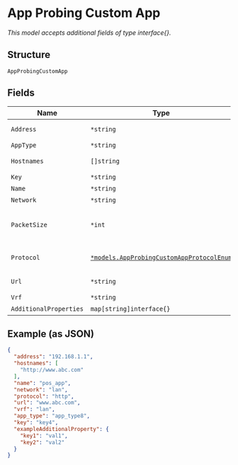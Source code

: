 
# App Probing Custom App

*This model accepts additional fields of type interface{}.*

## Structure

`AppProbingCustomApp`

## Fields

| Name | Type | Tags | Description |
|  --- | --- | --- | --- |
| `Address` | `*string` | Optional | required if `protocol`==`icmp` |
| `AppType` | `*string` | Optional | - |
| `Hostnames` | `[]string` | Optional | if `protocol`==`http` |
| `Key` | `*string` | Optional | - |
| `Name` | `*string` | Optional | - |
| `Network` | `*string` | Optional | - |
| `PacketSize` | `*int` | Optional | if `protocol`==`icmp`<br>**Constraints**: `>= 0`, `<= 65400` |
| `Protocol` | [`*models.AppProbingCustomAppProtocolEnum`](../../doc/models/app-probing-custom-app-protocol-enum.md) | Optional | enum: `http`, `icmp`<br>**Default**: `"http"` |
| `Url` | `*string` | Optional | if `protocol`==`http` |
| `Vrf` | `*string` | Optional | - |
| `AdditionalProperties` | `map[string]interface{}` | Optional | - |

## Example (as JSON)

```json
{
  "address": "192.168.1.1",
  "hostnames": [
    "http://www.abc.com"
  ],
  "name": "pos_app",
  "network": "lan",
  "protocol": "http",
  "url": "www.abc.com",
  "vrf": "lan",
  "app_type": "app_type8",
  "key": "key4",
  "exampleAdditionalProperty": {
    "key1": "val1",
    "key2": "val2"
  }
}
```

